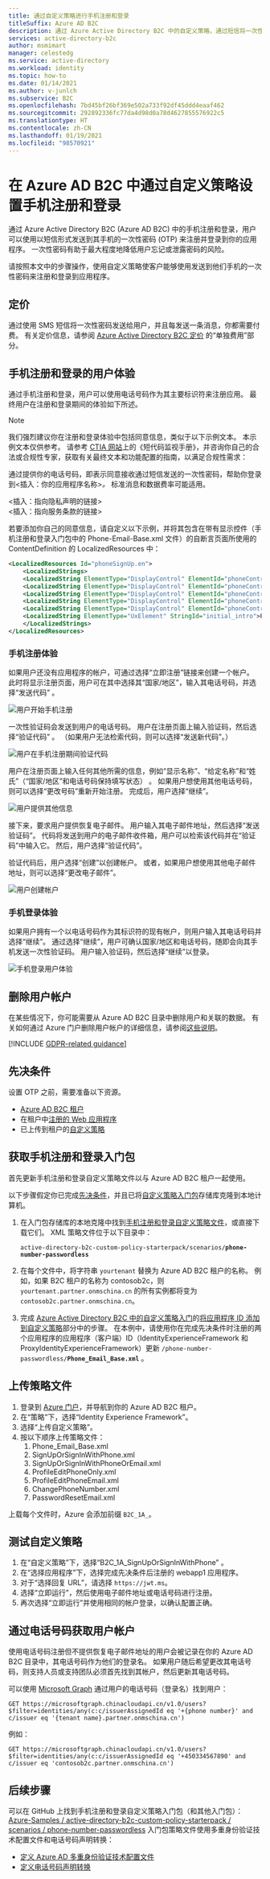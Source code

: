 ```yaml
---
title: 通过自定义策略进行手机注册和登录
titleSuffix: Azure AD B2C
description: 通过 Azure Active Directory B2C 中的自定义策略，通过短信将一次性密码 (OTP) 发送到应用程序用户的手机。
services: active-directory-b2c
author: msmimart
manager: celestedg
ms.service: active-directory
ms.workload: identity
ms.topic: how-to
ms.date: 01/14/2021
ms.author: v-junlch
ms.subservice: B2C
ms.openlocfilehash: 7bd45bf26bf369e502a733f92df45ddd4eaaf462
ms.sourcegitcommit: 292892336fc77da4d98d0a78d4627855576922c5
ms.translationtype: HT
ms.contentlocale: zh-CN
ms.lasthandoff: 01/19/2021
ms.locfileid: "98570921"
---
```

# <a name="set-up-phone-sign-up-and-sign-in-with-custom-policies-in-azure-ad-b2c"></a>在 Azure AD B2C 中通过自定义策略设置手机注册和登录

通过 Azure Active Directory B2C (Azure AD B2C) 中的手机注册和登录，用户可以使用以短信形式发送到其手机的一次性密码 (OTP) 来注册并登录到你的应用程序。 一次性密码有助于最大程度地降低用户忘记或泄露密码的风险。

请按照本文中的步骤操作，使用自定义策略使客户能够使用发送到他们手机的一次性密码来注册和登录到应用程序。

## <a name="pricing"></a>定价

通过使用 SMS 短信将一次性密码发送给用户，并且每发送一条消息，你都需要付费。 有关定价信息，请参阅 [Azure Active Directory B2C 定价](https://www.azure.cn/pricing/details/active-directory-b2c/) 的“单独费用”部分。

## <a name="user-experience-for-phone-sign-up-and-sign-in"></a>手机注册和登录的用户体验

通过手机注册和登录，用户可以使用电话号码作为其主要标识符来注册应用。 最终用户在注册和登录期间的体验如下所述。

> [!NOTE]
> 我们强烈建议你在注册和登录体验中包括同意信息，类似于以下示例文本。 本示例文本仅供参考。 请参考 [ CTIA 网站](https://www.ctia.org/programs)上的《短代码监视手册》，并咨询你自己的合法或合规性专家，获取有关最终文本和功能配置的指南，以满足合规性需求：
>
> 通过提供你的电话号码，即表示同意接收通过短信发送的一次性密码，帮助你登录到&lt;插入：你的应用程序名称&gt;*。* 标准消息和数据费率可能适用。
>
> &lt;插入：指向隐私声明的链接&gt;<br/>&lt;插入：指向服务条款的链接&gt;

若要添加你自己的同意信息，请自定义以下示例，并将其包含在带有显示控件（手机注册和登录入门包中的 Phone-Email-Base.xml 文件）的自断言页面所使用的 ContentDefinition 的 LocalizedResources 中：

```xml
<LocalizedResources Id="phoneSignUp.en">        
    <LocalizedStrings>
    <LocalizedString ElementType="DisplayControl" ElementId="phoneControl" StringId="disclaimer_msg_intro">By providing your phone number, you consent to receiving a one-time passcode sent by text message to help you sign into {insert your application name}. Standard messsage and data rates may apply.</LocalizedString>          
    <LocalizedString ElementType="DisplayControl" ElementId="phoneControl" StringId="disclaimer_link_1_text">Privacy Statement</LocalizedString>                
    <LocalizedString ElementType="DisplayControl" ElementId="phoneControl" StringId="disclaimer_link_1_url">{insert your privacy statement URL}</LocalizedString>          
    <LocalizedString ElementType="DisplayControl" ElementId="phoneControl" StringId="disclaimer_link_2_text">Terms and Conditions</LocalizedString>             
    <LocalizedString ElementType="DisplayControl" ElementId="phoneControl" StringId="disclaimer_link_2_url">{insert your terms and conditions URL}</LocalizedString>          
    <LocalizedString ElementType="UxElement" StringId="initial_intro">Please verify your country code and phone number</LocalizedString>        
    </LocalizedStrings>      
</LocalizedResources>
   ```

### <a name="phone-sign-up-experience"></a>手机注册体验

如果用户还没有应用程序的帐户，可通过选择“立即注册”链接来创建一个帐户。 此时将显示注册页面，用户可在其中选择其“国家/地区”，输入其电话号码，并选择“发送代码” 。

![用户开始手机注册](./media/phone-authentication/phone-signup-start.png)

一次性验证码会发送到用户的电话号码。 用户在注册页面上输入验证码，然后选择“验证代码” 。 （如果用户无法检索代码，则可以选择“发送新代码”。）

![用户在手机注册期间验证代码](./media/phone-authentication/phone-signup-verify-code.png)

 用户在注册页面上输入任何其他所需的信息，例如“显示名称”、“给定名称”和“姓氏”（“国家/地区”和电话号码保持填写状态）  。 如果用户想使用其他电话号码，则可以选择“更改号码”重新开始注册。 完成后，用户选择“继续”。

![用户提供其他信息](./media/phone-authentication/phone-signup-additional-info.png)

接下来，要求用户提供恢复电子邮件。 用户输入其电子邮件地址，然后选择“发送验证码”。 代码将发送到用户的电子邮件收件箱，用户可以检索该代码并在“验证码”中输入它。 然后，用户选择“验证代码”。 

验证代码后，用户选择“创建”以创建帐户。 或者，如果用户想使用其他电子邮件地址，则可以选择“更改电子邮件”。

![用户创建帐户](./media/phone-authentication/email-verification.png)

### <a name="phone-sign-in-experience"></a>手机登录体验

如果用户拥有一个以电话号码作为其标识符的现有帐户，则用户输入其电话号码并选择“继续”。 通过选择“继续”，用户可确认国家/地区和电话号码，随即会向其手机发送一次性验证码。 用户输入验证码，然后选择“继续”以登录。

![手机登录用户体验](./media/phone-authentication/phone-signin-screens.png)

## <a name="deleting-a-user-account"></a>删除用户帐户

在某些情况下，你可能需要从 Azure AD B2C 目录中删除用户和关联的数据。 有关如何通过 Azure 门户删除用户帐户的详细信息，请参阅[这些说明](https://docs.microsoft.com/microsoft-365/compliance/gdpr-dsr-azure#step-5-delete)。 

[!INCLUDE [GDPR-related guidance](../../includes/gdpr-dsr-and-stp-note.md)]



## <a name="prerequisites"></a>先决条件

设置 OTP 之前，需要准备以下资源。

* [Azure AD B2C 租户](tutorial-create-tenant.md)
* 在租户中[注册的 Web 应用程序](tutorial-register-applications.md)
* 已上传到租户的[自定义策略](custom-policy-get-started.md)

## <a name="get-the-phone-sign-up--sign-in-starter-pack"></a>获取手机注册和登录入门包

首先更新手机注册和登录自定义策略文件以与 Azure AD B2C 租户一起使用。

以下步骤假定你已完成[先决条件](#prerequisites)，并且已将[自定义策略入门包][starter-pack]存储库克隆到本地计算机。

1. 在入门包存储库的本地克隆中找到[手机注册和登录自定义策略文件][starter-pack-phone]，或直接下载它们。 XML 策略文件位于以下目录中：

    `active-directory-b2c-custom-policy-starterpack/scenarios/`**`phone-number-passwordless`**

1. 在每个文件中，将字符串 `yourtenant` 替换为 Azure AD B2C 租户的名称。 例如，如果 B2C 租户的名称为 contosob2c，则 `yourtenant.partner.onmschina.cn` 的所有实例都将变为 `contosob2c.partner.onmschina.cn`。

1. 完成 [Azure Active Directory B2C 中的自定义策略入门](custom-policy-get-started.md)的[将应用程序 ID 添加到自定义策略](custom-policy-get-started.md#add-application-ids-to-the-custom-policy)部分中的步骤。 在本例中，请使用你在完成先决条件时注册的两个应用程序的应用程序（客户端）ID（IdentityExperienceFramework 和 ProxyIdentityExperienceFramework）更新 `/phone-number-passwordless/`**`Phone_Email_Base.xml`**  。

## <a name="upload-the-policy-files"></a>上传策略文件

1. 登录到 [Azure 门户](https://portal.azure.cn)，并导航到你的 Azure AD B2C 租户。
1. 在“策略”下，选择“Identity Experience Framework”。 
1. 选择“上传自定义策略”。
1. 按以下顺序上传策略文件：
    1. Phone_Email_Base.xml
    1. SignUpOrSignInWithPhone.xml
    1. SignUpOrSignInWithPhoneOrEmail.xml
    1. ProfileEditPhoneOnly.xml
    1. ProfileEditPhoneEmail.xml
    1. ChangePhoneNumber.xml
    1. PasswordResetEmail.xml

上载每个文件时，Azure 会添加前缀 `B2C_1A_`。

## <a name="test-the-custom-policy"></a>测试自定义策略

1. 在“自定义策略”下，选择“B2C_1A_SignUpOrSignInWithPhone” 。
1. 在“选择应用程序”下，选择完成先决条件后注册的 webapp1 应用程序。
1. 对于“选择回复 URL”，请选择 `https://jwt.ms`。
1. 选择“立即运行”，然后使用电子邮件地址或电话号码进行注册。
1. 再次选择“立即运行”并使用相同的帐户登录，以确认配置正确。

## <a name="get-user-account-by-phone-number"></a>通过电话号码获取用户帐户

使用电话号码注册但不提供恢复电子邮件地址的用户会被记录在你的 Azure AD B2C 目录中，其电话号码作为他们的登录名。 如果用户随后希望更改其电话号码，则支持人员或支持团队必须首先找到其帐户，然后更新其电话号码。

可以使用 [Microsoft Graph](manage-user-accounts-graph-api.md) 通过用户的电话号码（登录名）找到用户：

```http
GET https://microsoftgraph.chinacloudapi.cn/v1.0/users?$filter=identities/any(c:c/issuerAssignedId eq '+{phone number}' and c/issuer eq '{tenant name}.partner.onmschina.cn')
```

例如：

```http
GET https://microsoftgraph.chinacloudapi.cn/v1.0/users?$filter=identities/any(c:c/issuerAssignedId eq '+450334567890' and c/issuer eq 'contosob2c.partner.onmschina.cn')
```

## <a name="next-steps"></a>后续步骤

可以在 GitHub 上找到手机注册和登录自定义策略入门包（和其他入门包）：[Azure-Samples / active-directory-b2c-custom-policy-starterpack / scenarios / phone-number-passwordless][starter-pack-phone] 入门包策略文件使用多重身份验证技术配置文件和电话号码声明转换：
* [定义 Azure AD 多重身份验证技术配置文件](multi-factor-auth-technical-profile.md)
* [定义电话号码声明转换](phone-number-claims-transformations.md)

<!-- LINKS - External -->
[starter-pack]: https://github.com/Azure-Samples/active-directory-b2c-custom-policy-starterpack
[starter-pack-phone]: https://github.com/Azure-Samples/active-directory-b2c-custom-policy-starterpack/tree/master/scenarios/phone-number-passwordless

